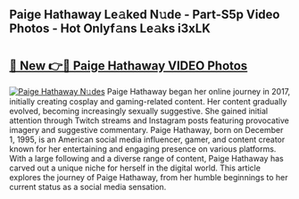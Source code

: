 ## Paige Hathaway Le𝚊ked N𝚞de - Part-S5p Video Photos - Hot Onlyf𝚊ns Le𝚊ks i3xLK

# <h2><a href="http://ac39252.deff.icu/?id=Paige+Hathaway">🔗 New 👉🔴 Paige Hathaway VIDEO Photos</a></h2>

[![Paige Hathaway N𝚞des](https://i.imgur.com/rIISA9y.gif)](http://ac39252.deff.icu/?id=Paige+Hathaway)
Paige Hathaway began her online journey in 2017, initially creating cosplay and gaming-related content. Her content gradually evolved, becoming increasingly sexually suggestive. She gained initial attention through Twitch streams and Instagram posts featuring provocative imagery and suggestive commentary. Paige Hathaway, born on December 1, 1995, is an American social media influencer, gamer, and content creator known for her entertaining and engaging presence on various platforms. With a large following and a diverse range of content, Paige Hathaway has carved out a unique niche for herself in the digital world. This article explores the journey of Paige Hathaway, from her humble beginnings to her current status as a social media sensation.
